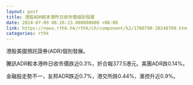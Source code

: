 ```yaml
---
layout: post
title: 港股ADR較本港昨日收市價個別發展
date: 2024-07-09 06:26:23.000000000 +08:00
link: https://news.rthk.hk/rthk/ch/component/k2/1760790-20240709.htm
categories: rthk
---
```


港股美國預託證券(ADR)個別發展。

騰訊ADR較本港昨日收市價跌近0.3%，折合報377.5港元。美團ADR跌0.14%。

金融股走勢不一，友邦ADR跌近0.7%，港交所跌0.44%，滙控升近0.9%。
